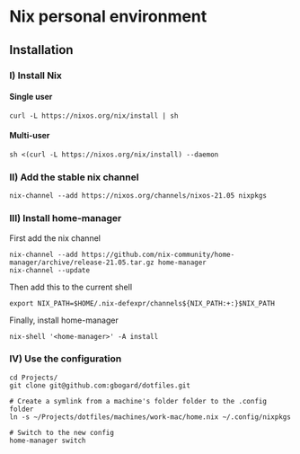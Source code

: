# Nix personal environment

## Installation

### I) Install Nix

#### Single user

```
curl -L https://nixos.org/nix/install | sh
```

#### Multi-user

```
sh <(curl -L https://nixos.org/nix/install) --daemon
```

### II) Add the stable nix channel

```
nix-channel --add https://nixos.org/channels/nixos-21.05 nixpkgs
```

### III) Install home-manager

First add the nix channel

```
nix-channel --add https://github.com/nix-community/home-manager/archive/release-21.05.tar.gz home-manager
nix-channel --update
```

Then add this to the current shell

```
export NIX_PATH=$HOME/.nix-defexpr/channels${NIX_PATH:+:}$NIX_PATH
```

Finally, install home-manager

```
nix-shell '<home-manager>' -A install
```

### IV) Use the configuration

```
cd Projects/
git clone git@github.com:gbogard/dotfiles.git

# Create a symlink from a machine's folder folder to the .config folder
ln -s ~/Projects/dotfiles/machines/work-mac/home.nix ~/.config/nixpkgs 

# Switch to the new config
home-manager switch
```
